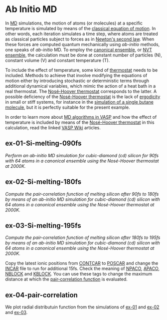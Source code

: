 # **Ab Initio MD**

In [MD](https://en.wikipedia.org/wiki/Molecular_dynamics) simulations, the motion of atoms (or molecules) at a specific temperature is simulated by means of the [classical equation of motion](https://en.wikipedia.org/wiki/Lagrangian_mechanics). In other words, each iteration simulates a time step, where atoms are treated as classical particles subject to forces as in [Newton's second law](https://en.wikipedia.org/wiki/Newton%27s_laws_of_motion). When these forces are computed quantum mechanically using *ab-initio* methods, one speaks of *ab-initio* MD. To employ the [canonical ensemble](https://en.wikipedia.org/wiki/Canonical_ensemble), or [NVT ensemble](https://en.wikipedia.org/wiki/Canonical_ensemble), the calculation must be done at constant number of particles (N), constant volume (V) and constant temperature (T).

To include the effect of temperature, some kind of [thermostat](https://www.vasp.at/wiki/index.php/Category:Thermostats) needs to be included. Methods to achieve that involve modifying the equations of motion either by introducing stochastic or deterministic terms through additional dynamical variables, which mimic the action of a heat bath in a real thermostat. The [Nosé-Hoover thermostat](https://www.vasp.at/wiki/index.php/Nose-Hoover_thermostat) corresponds to the latter. A possible deficiency of the [Nosé-Hoover thermostat](https://www.vasp.at/wiki/index.php/Nose-Hoover_thermostat) is the lack of [ergodicity](https://en.wikipedia.org/wiki/Ergodicity) in small or stiff systems, for instance in the [simulation of a single butane molecule](https://doi.org/10.1021/jp013689i), but it is perfectly suitable for the present example. 

In order to learn more about [MD algorithms in VASP](https://www.vasp.at/wiki/index.php/MDALGO) and how the effect of temperature is included by means of the [Nosé-Hoover thermostat](https://www.vasp.at/wiki/index.php/Nose-Hoover_thermostat) in this calculation, read the linked [VASP Wiki](https://www.vasp.at/wiki/index.php) articles.

## **ex-01-Si-melting-090fs**

*Perform an ab-initio MD simulation for cubic-diamond (cd) silicon for 90fs with 64 atoms in a canonical ensemble using the Nosé-Hoover thermostat at 2000K.*

## **ex-02-Si-melting-180fs**

*Compute the pair-correlation function of melting silicon after 90fs to 180fs by means of an ab-initio MD simulation for cubic-diamond (cd) silicon with 64 atoms in a canonical ensemble using the Nosé-Hoover thermostat at 2000K.*

## **ex-03-Si-melting-195fs**

*Compute the pair-correlation function of melting silicon after 180fs to 195fs by means of an ab-initio MD simulation for cubic-diamond (cd) silicon with 64 atoms in a canonical ensemble using the Nosé-Hoover thermostat at 2000K.*

Copy the latest ionic positions from [CONTCAR](https://www.vasp.at/wiki/index.php/CONTCAR) to [POSCAR](https://www.vasp.at/wiki/index.php/POSCAR) and change the [INCAR](https://www.vasp.at/wiki/index.php/INCAR) file to run for additional 15fs. Check the meaning of [NPACO](https://www.vasp.at/wiki/index.php/NPACO), [APACO](https://www.vasp.at/wiki/index.php/APACO), [NBLOCK](https://www.vasp.at/wiki/index.php/NBLOCK) and [KBLOCK](https://www.vasp.at/wiki/index.php/KBLOCK). You can use these tags to change the maximum distance at which the [pair-correlation function](https://en.wikipedia.org/wiki/Radial_distribution_function) is evaluated.

## **ex-04-pair-correlation**

We plot radial distributuin function from the simulations of [ex-01](./ex-01-Si-melting-090fs/) and [ex-02](./ex-02-Si-melting-180fs/) and [ex-03](./ex-02-Si-melting-195fs/). 
